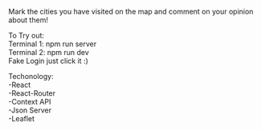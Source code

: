 Mark the cities you have visited on the map and comment on your opinion about them!

To Try out:  
Terminal 1: npm run server  
Terminal 2: npm run dev  
Fake Login just click it :)  

Techonology:  
-React  
-React-Router  
-Context API  
-Json Server  
-Leaflet  
